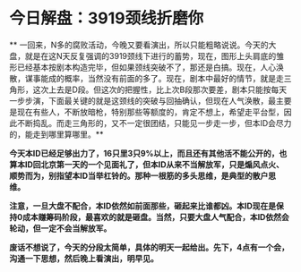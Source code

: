 今日解盘：3919颈线折磨你
====



** 一回来，N多的腐败活动，今晚又要看演出，所以只能粗略说说。今天的大盘，就是在这N天反复强调的3919颈线下进行的蓄势，现在，图形上头肩底的雏形已经基本按剧本构造完毕，但如果颈线突破不了，那还是白搞。现在，人心涣散，谋事能成的概率，当然没有前面的多了。现在，剧本中最好的情节，就是走三角形，这次上去是D段。但这次的把握性，比上次B段那次要差，剧本只能按每天一步步演，下面最关键的就是这颈线的突破与回抽确认，但现在人气涣散，最主要是现在有些人，不断放暗枪，特别那些等额度的，肯定不想上，希望走平台型，因此不断捣乱。而走三角形的，又不一定很团结，只能见一步走一步，但本ID会尽力的，能走到哪里算哪里。**

**今天本ID已经足够出力了，16只里3只9%以上，而且还有其他活不能公开的，也算本ID回北京第一天的一个见面礼了，但本ID从来不当解放军，只是煽风点火、顺势而为，别指望本ID当举杠铃的。那种一根筋的多头思维，是典型的散户思维。**

**注意，一旦大盘不配合，本ID依然如前面那些，砸起来比谁都凶。本ID现在是保持0成本赚筹码阶段，最喜欢的就是砸盘。当然，只要大盘人气配合，本ID依然会轮动，但一定不会当解放军。**

**废话不想说了，今天的分段太简单，具体的明天一起给出。先下，4点有一个会，沟通一下思想，然后晚上看演出，明早见。**

